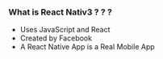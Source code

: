### What is React Nativ3 ? ? ?
- Uses JavaScript and React
- Created by Facebook
- A React Native App is a Real Mobile App

